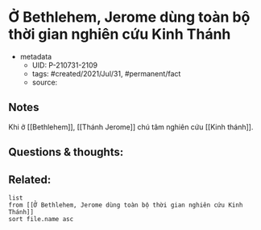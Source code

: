 # Ở Bethlehem, Jerome dùng toàn bộ thời gian nghiên cứu Kinh Thánh

- metadata
	- UID: P-210731-2109
	- tags: #created/2021/Jul/31, #permanent/fact 
	- source: 

## Notes
Khi ở [[Bethlehem]], [[Thánh Jerome]] chú tâm nghiên cứu [[Kinh thánh]].

## Questions & thoughts:

## Related:
```dataview
list
from [[Ở Bethlehem, Jerome dùng toàn bộ thời gian nghiên cứu Kinh Thánh]]
sort file.name asc
```
